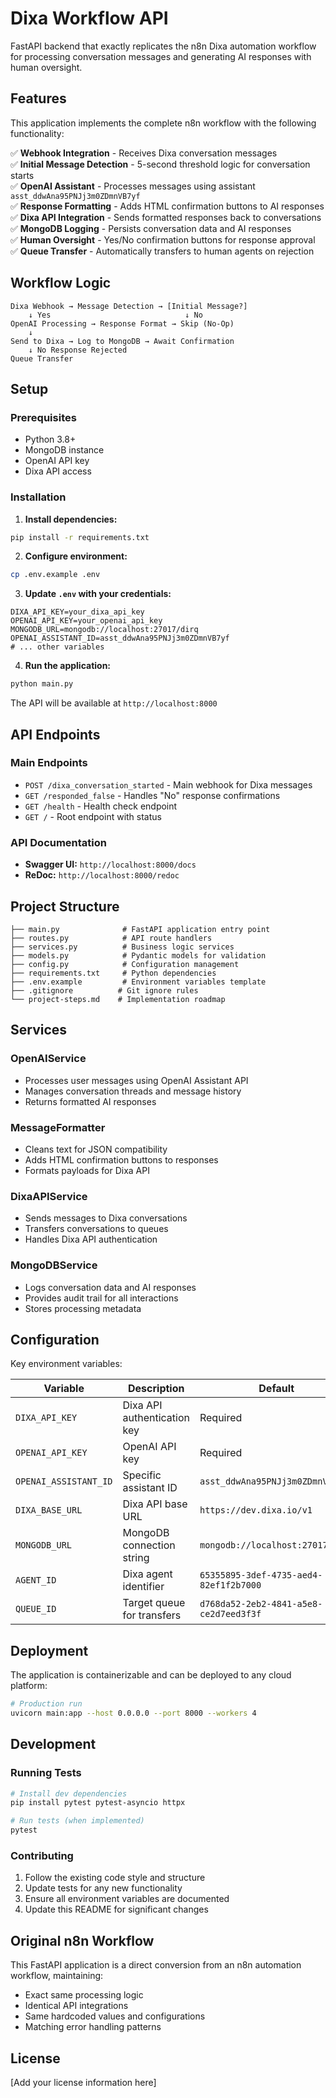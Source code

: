# Dixa Workflow API

FastAPI backend that exactly replicates the n8n Dixa automation workflow for processing conversation messages and generating AI responses with human oversight.

## Features

This application implements the complete n8n workflow with the following functionality:

✅ **Webhook Integration** - Receives Dixa conversation messages  
✅ **Initial Message Detection** - 5-second threshold logic for conversation starts  
✅ **OpenAI Assistant** - Processes messages using assistant `asst_ddwAna95PNJj3m0ZDmnVB7yf`  
✅ **Response Formatting** - Adds HTML confirmation buttons to AI responses  
✅ **Dixa API Integration** - Sends formatted responses back to conversations  
✅ **MongoDB Logging** - Persists conversation data and AI responses  
✅ **Human Oversight** - Yes/No confirmation buttons for response approval  
✅ **Queue Transfer** - Automatically transfers to human agents on rejection  

## Workflow Logic

```
Dixa Webhook → Message Detection → [Initial Message?] 
    ↓ Yes                              ↓ No
OpenAI Processing → Response Format → Skip (No-Op)
    ↓
Send to Dixa → Log to MongoDB → Await Confirmation
    ↓ No Response Rejected
Queue Transfer
```

## Setup

### Prerequisites
- Python 3.8+
- MongoDB instance
- OpenAI API key
- Dixa API access

### Installation

1. **Install dependencies:**
```bash
pip install -r requirements.txt
```

2. **Configure environment:**
```bash
cp .env.example .env
```

3. **Update `.env` with your credentials:**
```env
DIXA_API_KEY=your_dixa_api_key
OPENAI_API_KEY=your_openai_api_key
MONGODB_URL=mongodb://localhost:27017/dirq
OPENAI_ASSISTANT_ID=asst_ddwAna95PNJj3m0ZDmnVB7yf
# ... other variables
```

4. **Run the application:**
```bash
python main.py
```

The API will be available at `http://localhost:8000`

## API Endpoints

### Main Endpoints
- `POST /dixa_conversation_started` - Main webhook for Dixa messages
- `GET /responded_false` - Handles "No" response confirmations
- `GET /health` - Health check endpoint
- `GET /` - Root endpoint with status

### API Documentation
- **Swagger UI:** `http://localhost:8000/docs`
- **ReDoc:** `http://localhost:8000/redoc`

## Project Structure

```
├── main.py              # FastAPI application entry point
├── routes.py            # API route handlers
├── services.py          # Business logic services
├── models.py            # Pydantic models for validation
├── config.py            # Configuration management
├── requirements.txt     # Python dependencies
├── .env.example         # Environment variables template
├── .gitignore          # Git ignore rules
└── project-steps.md    # Implementation roadmap
```

## Services

### OpenAIService
- Processes user messages using OpenAI Assistant API
- Manages conversation threads and message history
- Returns formatted AI responses

### MessageFormatter  
- Cleans text for JSON compatibility
- Adds HTML confirmation buttons to responses
- Formats payloads for Dixa API

### DixaAPIService
- Sends messages to Dixa conversations
- Transfers conversations to queues
- Handles Dixa API authentication

### MongoDBService
- Logs conversation data and AI responses
- Provides audit trail for all interactions
- Stores processing metadata

## Configuration

Key environment variables:

| Variable | Description | Default |
|----------|-------------|---------|
| `DIXA_API_KEY` | Dixa API authentication key | Required |
| `OPENAI_API_KEY` | OpenAI API key | Required |
| `OPENAI_ASSISTANT_ID` | Specific assistant ID | `asst_ddwAna95PNJj3m0ZDmnVB7yf` |
| `DIXA_BASE_URL` | Dixa API base URL | `https://dev.dixa.io/v1` |
| `MONGODB_URL` | MongoDB connection string | `mongodb://localhost:27017/dirq` |
| `AGENT_ID` | Dixa agent identifier | `65355895-3def-4735-aed4-82ef1f2b7000` |
| `QUEUE_ID` | Target queue for transfers | `d768da52-2eb2-4841-a5e8-ce2d7eed3f3f` |

## Deployment

The application is containerizable and can be deployed to any cloud platform:

```bash
# Production run
uvicorn main:app --host 0.0.0.0 --port 8000 --workers 4
```

## Development

### Running Tests
```bash
# Install dev dependencies
pip install pytest pytest-asyncio httpx

# Run tests (when implemented)
pytest
```

### Contributing
1. Follow the existing code style and structure
2. Update tests for any new functionality  
3. Ensure all environment variables are documented
4. Update this README for significant changes

## Original n8n Workflow

This FastAPI application is a direct conversion from an n8n automation workflow, maintaining:
- Exact same processing logic
- Identical API integrations  
- Same hardcoded values and configurations
- Matching error handling patterns

## License

[Add your license information here]